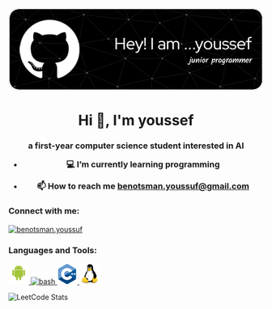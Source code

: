 ![Header](./header.png)

<h1 align="center">Hi 👋, I'm youssef</h1>
<h3 align="center">a first-year computer science student interested in AI 

- 💻 I’m currently learning **programming**

- 📫 How to reach me **benotsman.youssuf@gmail.com**


<h3 align="left">Connect with me:</h3>
<p align="left">
<a href="https://fb.com/benotsman.youssuf" target="blank"><img align="center" src="https://raw.githubusercontent.com/rahuldkjain/github-profile-readme-generator/master/src/images/icons/Social/facebook.svg" alt="benotsman.youssuf" height="30" width="40" /></a>
</p>

<h3 align="left">Languages and Tools:</h3>
<p align="left"> <a href="https://developer.android.com" target="_blank" rel="noreferrer"> <img src="https://raw.githubusercontent.com/devicons/devicon/master/icons/android/android-original-wordmark.svg" alt="android" width="40" height="40"/> </a> <a href="https://www.gnu.org/software/bash/" target="_blank" rel="noreferrer"> <img src="https://www.vectorlogo.zone/logos/gnu_bash/gnu_bash-icon.svg" alt="bash" width="40" height="40"/> </a> <a href="https://www.w3schools.com/cpp/" target="_blank" rel="noreferrer"> <img src="https://raw.githubusercontent.com/devicons/devicon/master/icons/cplusplus/cplusplus-original.svg" alt="cplusplus" width="40" height="40"/> </a> <a href="https://www.linux.org/" target="_blank" rel="noreferrer"> <img src="https://raw.githubusercontent.com/devicons/devicon/master/icons/linux/linux-original.svg" alt="linux" width="40" height="40"/> </a> </p>

![LeetCode Stats](https://leetcode.card.workers.dev/benotsman-youssuf?theme=default&font=baloo&extension=activity)

